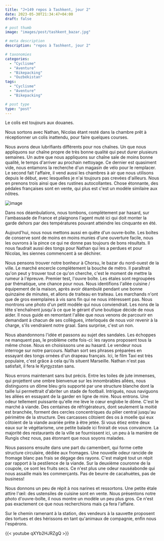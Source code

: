 ```yaml
---
title: "J+149 repos à Tashkent, jour 2"
date: 2023-05-30T21:34:47+04:00
draft: false

# post thumb
image: "images/post/tashkent_bazar.jpg"

# meta description
description: "repos à Tashkent, jour 2"

# taxonomies
categories:
  - "Cyclisme" 
  - "Aventure" 
  - "Bikepacking"
  - "Ouzbékistan" 
tags:
  - "Cyclisme" 
  - "Aventure" 
  - "Bikepacking" 

# post type
type: "post"
---
```


Le colis est toujours aux douanes. 

Nous sortons avec Nathan, Nicolas étant resté dans la chambre prêt à réceptionner un colis inattendu, pour faire quelques courses. 

Nous avons deux lubrifiants différents pour nos chaînes. Un que nous appliquons sur chaîne propre de très bonne qualité qui peut durer plusieurs semaines. Un autre que nous appliquons sur chaîne sale de moins bonne qualité, le temps d'arriver au prochain nettoyage. Ce dernier est quasiment vide, nous entamons la recherche d'un magasin de vélo pour le remplacer. Le second fait l'affaire, il vend aussi les chambres à air que nous utilisons depuis le début, avec lesquelles je n'ai toujours pas crevées d'ailleurs. Nous en prenons trois ainsi que des rustines autocollantes. Chose étonnante, des pédales françaises sont en vente, qui plus est c'est un modèle similaire aux nôtres.

![image](../../images/post/tashkent_pedales.jpg)

Dans nos déambulations, nous tombons, complètement par hasard, sur l'ambassade de France et plaignons l'agent muté ici qui doit monter la garde dehors par des températures pouvant atteindre les cinquante en été. 

Aujourd'hui, nous nous mettons aussi en quête d'un ouvre-boîte. Les boîtes de conserve sont de moins en moins munies d'une ouverture facile, nous les ouvrons à la pince ce qui ne donne pas toujours de bons résultats. Il nous faudrait aussi des tongs pour Nathan qui les a perdues et pour Nicolas, les siennes commencent à se déchirer. 

Nous pensons trouver notre bonheur à Chorsu, le bazar du nord-ouest de la ville. Le marché encercle complètement la bouche de métro. Il paraîtrait qu'on peut y trouver tout ce qu'on cherche, c'est le moment de mettre la rumeur à l'épreuve. Premier test, l'ouvre boîte. Les étales sont regroupées par thématique, une chance pour nous. Nous identifions l'allée cuisine / équipement de la maison, après avoir déambulé pendant une bonne quinzaine de minutes, et allons de traiteau en traiteau. Les marchands n'ont que de gros exemplaires à vis sans fin qui ne nous intéressent pas. Nous montrons une photo d'un petit modèle qui nous conviendrait. Les nons de la tête s'enchaînent jusqu'à ce que le gérant d'une boutique décide de nous aider. Il nous guide en remontant l'allée que nous venons de parcourir en demandant à chacun de ses collègues, interloqués de nous voir revenir à la charge, s'ils vendraient notre graal. Sans surprise, c'est un non. 

Nous abandonnons l'idée et passons au sujet des sandales. Les échoppes ne manquent pas, le problème cette fois-ci: les rayons proposent tous la même chose. Nous en choisissons une au hasard. Le vendeur nous interroge sur notre parcours. Nathan sort ses phrases préparées en essayant des tongs ornées d'un drapeau français. Ici, le film Taxi est très populaire, c'est grâce à cela qu'ils situent Marseille. Nathan n'est pas satisfait, il fera le Kyrgyzstan sans. 

Nous errons maintenant sans but précis. Entre les toiles de jute immenses, qui projettent une ombre bienvenue sur les innombrables allées, nous distinguons un dôme bleu gris supporté par une structure blanche dont la taille lui permettrait d'abriter un stade de football. Intrigués, nous naviguons les allées en essayant de la garder en ligne de mire. Nous entrons. Une odeur tellement puissante qu'elle me lève le cœur englobe le dôme. C'est le marché à viande. Des centaines de réfrigérateurs, dont seulement la moitié est branchée, forment des cercles concentriques du pilier central jusqu'au périmètre de la structure. Des carcasses côtoient des os à moelle qui eux côtoient de la viande avariée prête à être jetée. Si vous étiez entre deux eaux sur le végétarisme, une petite balade ici finirait de vous convaincre. La majorité des restaurants de la ville se fournissent ici, un peu à la manière de Rungis chez nous, pas étonnant que nous soyons malades. 

Nous passons ensuite dans une part du camembert, qui forme cette structure circulaire, dédiée aux fromages. Une nouvelle odeur rancide de fromage blanc pas frais se dégage des rayons. C'est malgré tout un répit par rapport à la pestilence de la viande. Sur la deuxième couronne de la coupole, ce sont les fruits secs. Ce n'est plus une odeur nauséabonde qui nous assaille mais les commerçants. Pas de beurre de cacahuètes, pas de business! 

Nous donnons un peu de répit à nos narines et ressortons. Une petite étale attire l'œil: des ustensiles de cuisine sont en vente. Nous présentons notre photo d'ouvre-boîte, il nous montre un modèle un peu plus gros. Ce n'est pas exactement ce que nous recherchions mais ça fera l'affaire. 

Sur le chemin ramenant à la station, des vendeurs à la sauvette proposent des tortues et des hérissons en tant qu'animaux de compagnie, enfin nous l'espérons. 

{{< youtube qXYb2HJRZgQ >}} 

